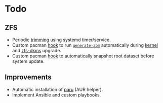 # Todo

## ZFS
- Periodic [trimming](https://wiki.archlinux.org/title/ZFS#Enabling_TRIM) using systemd timer/service.
- Custom pacman [hook](https://wiki.archlinux.org/title/Pacman#Hooks) to run [`generate-zbm`](https://docs.zfsbootmenu.org/en/latest/man/generate-zbm.8.html) automatically during [kernel](https://archlinux.org/packages/?search=&q=linux-lts) and [zfs-dkms](https://aur.archlinux.org/packages?O=0&SeB=nd&K=zfs-dkms) upgrade.
- Custom pacman [hook](https://wiki.archlinux.org/title/Pacman#Hooks) to automatically snapshot root dataset before system update.

## Improvements
- Automatic installation of [paru](https://github.com/morganamilo/paru) (AUR helper).
- Implement Ansible and custom playbooks.

